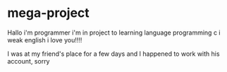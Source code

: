 # mega-project
Hallo i'm programmer 
i'm in project to learning language programming c
i weak english
i love you!!!!




I was at my friend's place for a few days and I happened to work with his account, sorry
